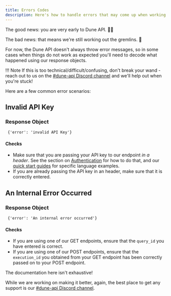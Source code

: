 ```yaml
---
title: Errors Codes
description: Here's how to handle errors that may come up when working with the Dune API.
---
```


The good news: you are very early to Dune API.  🧙‍♂️

The bad news: that means we're still working out the gremlins. 👹

For now, the Dune API doesn't always throw error messages, so in some cases when things do not work as expected you'll need to decode what happened using our response objects.

!!! Note
    If this is too technical/difficult/confusing, don't break your wand - reach out to us on the [#dune-api Discord channel](https://discord.com/channels/757637422384283659/1019910980634939433) and we'll help out when you're stuck!

Here are a few common error scenarios:

## Invalid API Key

### Response Object

```
 {'error': 'invalid API Key'}
```

#### Checks
 
  -  Make sure that you are passing your API key to our endpoint *in a header*. See the section on [Authentication](../api-reference/authentication.md) for how to do that, and our [quick start guides](../quick-start/api-py) for specific language examples.
  - If you are already passing the API key in an header, make sure that it is correctly entered.


## An Internal Error Occurred

### Response Object

```
 {'error': 'An internal error occurred'}
```
#### Checks

  - If you are using one of our GET endpoints, ensure that the `query_id` you have entered is correct.
  - If you are using one of our POST endpoints, ensure that the `execution_id` you obtained from your GET endpoint has been correctly passed on to your POST endpoint.


The documentation here isn't exhaustive!

While we are working on making it better, again, the best place to get any support is our [#dune-api Discord channel](https://discord.com/channels/757637422384283659/1019910980634939433).